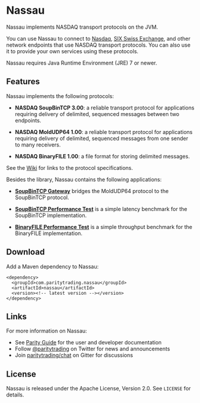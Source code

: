 Nassau
======

Nassau implements NASDAQ transport protocols on the JVM.

You can use Nassau to connect to [Nasdaq][], [SIX Swiss Exchange][], and
other network endpoints that use NASDAQ transport protocols. You can also
use it to provide your own services using these protocols.

  [Nasdaq]: http://nasdaq.com
  [SIX Swiss Exchange]: http://six-swiss-exchange.com

Nassau requires Java Runtime Environment (JRE) 7 or newer.


Features
--------

Nassau implements the following protocols:

- **NASDAQ SoupBinTCP 3.00**: a reliable transport protocol for applications
  requiring delivery of delimited, sequenced messages between two endpoints.

- **NASDAQ MoldUDP64 1.00**: a reliable transport protocol for applications
  requiring delivery of delimited, sequenced messages from one sender to many
  receivers.

- **NASDAQ BinaryFILE 1.00**: a file format for storing delimited messages.

See the [Wiki][] for links to the protocol specifications.

  [Wiki]: https://github.com/paritytrading/nassau/wiki/

Besides the library, Nassau contains the following applications:

- [**SoupBinTCP Gateway**](nassau-soupbintcp-gateway) bridges the MoldUDP64
  protocol to the SoupBinTCP protocol.

- [**SoupBinTCP Performance Test**](nassau-soupbintcp-perf-test) is a simple
  latency benchmark for the SoupBinTCP implementation.

- [**BinaryFILE Performance Test**](nassau-binaryfile-perf-test) is a simple
  throughput benchmark for the BinaryFILE implementation.


Download
--------

Add a Maven dependency to Nassau:

    <dependency>
      <groupId>com.paritytrading.nassau</groupId>
      <artifactId>nassau</artifactId>
      <version><!-- latest version --></version>
    </dependency>


Links
-----

For more information on Nassau:

- See [Parity Guide](https://github.com/paritytrading/documentation) for the
  user and developer documentation
- Follow [@paritytrading](https://twitter.com/paritytrading) on Twitter for
  news and announcements
- Join [paritytrading/chat](https://gitter.im/paritytrading/chat) on Gitter
  for discussions


License
-------

Nassau is released under the Apache License, Version 2.0. See `LICENSE` for
details.
